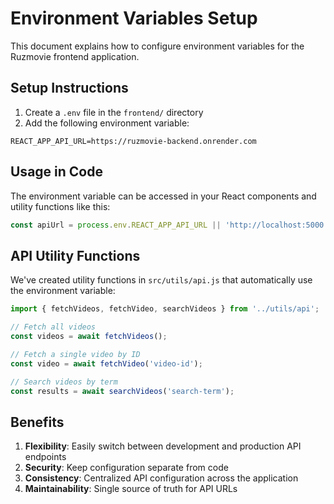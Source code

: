# Environment Variables Setup

This document explains how to configure environment variables for the Ruzmovie frontend application.

## Setup Instructions

1. Create a `.env` file in the `frontend/` directory
2. Add the following environment variable:

```
REACT_APP_API_URL=https://ruzmovie-backend.onrender.com
```

## Usage in Code

The environment variable can be accessed in your React components and utility functions like this:

```javascript
const apiUrl = process.env.REACT_APP_API_URL || 'http://localhost:5000';
```

## API Utility Functions

We've created utility functions in `src/utils/api.js` that automatically use the environment variable:

```javascript
import { fetchVideos, fetchVideo, searchVideos } from '../utils/api';

// Fetch all videos
const videos = await fetchVideos();

// Fetch a single video by ID
const video = await fetchVideo('video-id');

// Search videos by term
const results = await searchVideos('search-term');
```

## Benefits

1. **Flexibility**: Easily switch between development and production API endpoints
2. **Security**: Keep configuration separate from code
3. **Consistency**: Centralized API configuration across the application
4. **Maintainability**: Single source of truth for API URLs